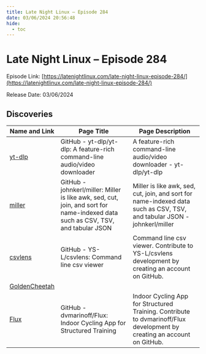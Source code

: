 ```yaml
---
title: Late Night Linux – Episode 284
date: 03/06/2024 20:56:48
hide:
  - toc
---
```


# Late Night Linux – Episode 284

Episode Link: [https://latenightlinux.com/late-night-linux-episode-284/](https://latenightlinux.com/late-night-linux-episode-284/)

Release Date: 03/06/2024

## Discoveries

| Name and Link | Page Title | Page Description |
| ------------- | ---------- | ---------------- |
| [yt-dlp](https://github.com/yt-dlp/yt-dlp) | GitHub - yt-dlp/yt-dlp: A feature-rich command-line audio/video downloader | A feature-rich command-line audio/video downloader - yt-dlp/yt-dlp |
| [miller](https://github.com/johnkerl/miller) | GitHub - johnkerl/miller: Miller is like awk, sed, cut, join, and sort for name-indexed data such as CSV, TSV, and tabular JSON | Miller is like awk, sed, cut, join, and sort for name-indexed data such as CSV, TSV, and tabular JSON - johnkerl/miller |
| [csvlens](https://github.com/YS-L/csvlens) | GitHub - YS-L/csvlens: Command line csv viewer | Command line csv viewer. Contribute to YS-L/csvlens development by creating an account on GitHub. |
| [GoldenCheetah](https://www.goldencheetah.org/) |  |  |
| [Flux](https://github.com/dvmarinoff/Flux) | GitHub - dvmarinoff/Flux: Indoor Cycling App for Structured Training | Indoor Cycling App for Structured Training. Contribute to dvmarinoff/Flux development by creating an account on GitHub. |